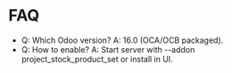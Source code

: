 # FAQ

- Q: Which Odoo version? A: 16.0 (OCA/OCB packaged).
- Q: How to enable? A: Start server with --addon project_stock_product_set or install in UI.
